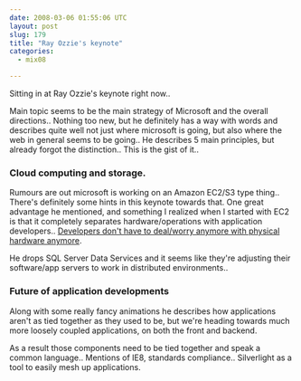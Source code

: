 ```yaml
---
date: 2008-03-06 01:55:06 UTC
layout: post
slug: 179
title: "Ray Ozzie's keynote"
categories:
  - mix08

---
```

<p>Sitting in at Ray Ozzie's keynote right now..</p>

<p>Main topic seems to be the main strategy of Microsoft and the overall directions.. Nothing too new, but he definitely has a way with words and describes quite well not just where microsoft is going, but also where the web in general seems to be going.. He describes 5 main principles, but already forgot the distinction.. This is the gist of it..</p>

<h3>Cloud computing and storage.</h3>

<p>Rumours are out microsoft is working on an Amazon EC2/S3 type thing.. There's definitely some hints in this keynote towards that. One great advantage he mentioned, and something I realized when I started with EC2 is that it completely separates hardware/operations with application developers.. <a href="http://en.wikipedia.org/wiki/Utility_computing">Developers don't have to deal/worry anymore with physical hardware anymore</a>.</p>

<p>He drops SQL Server Data Services and it seems like they're adjusting their software/app servers to work in distributed environments..</p>

<h3>Future of application developments</h3>

<p>Along with some really fancy animations he describes how applications aren't as tied together as they used to be, but we're heading towards much more loosely coupled applications, on both the front and backend.</p>

<p>As a result those components need to be tied together and speak a common language.. Mentions of IE8, standards compliance.. Silverlight as a tool to easily mesh up applications.</p>
